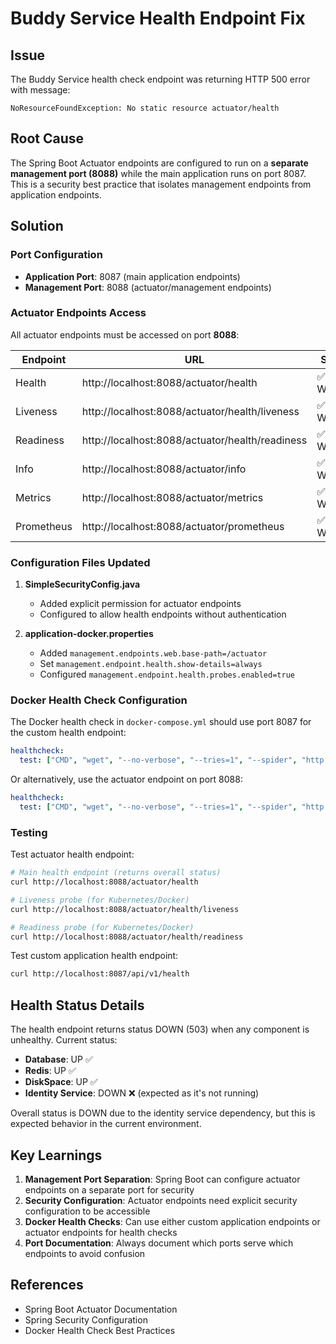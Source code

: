 # Buddy Service Health Endpoint Fix

## Issue
The Buddy Service health check endpoint was returning HTTP 500 error with message:
```
NoResourceFoundException: No static resource actuator/health
```

## Root Cause
The Spring Boot Actuator endpoints are configured to run on a **separate management port (8088)** while the main application runs on port 8087. This is a security best practice that isolates management endpoints from application endpoints.

## Solution

### Port Configuration
- **Application Port**: 8087 (main application endpoints)
- **Management Port**: 8088 (actuator/management endpoints)

### Actuator Endpoints Access
All actuator endpoints must be accessed on port **8088**:

| Endpoint | URL | Status | Authentication |
|----------|-----|--------|----------------|
| Health | http://localhost:8088/actuator/health | ✅ Working | Not required |
| Liveness | http://localhost:8088/actuator/health/liveness | ✅ Working | Not required |
| Readiness | http://localhost:8088/actuator/health/readiness | ✅ Working | Not required |
| Info | http://localhost:8088/actuator/info | ✅ Working | Required |
| Metrics | http://localhost:8088/actuator/metrics | ✅ Working | Required |
| Prometheus | http://localhost:8088/actuator/prometheus | ✅ Working | Required |

### Configuration Files Updated

1. **SimpleSecurityConfig.java**
   - Added explicit permission for actuator endpoints
   - Configured to allow health endpoints without authentication

2. **application-docker.properties**
   - Added `management.endpoints.web.base-path=/actuator`
   - Set `management.endpoint.health.show-details=always`
   - Configured `management.endpoint.health.probes.enabled=true`

### Docker Health Check Configuration
The Docker health check in `docker-compose.yml` should use port 8087 for the custom health endpoint:
```yaml
healthcheck:
  test: ["CMD", "wget", "--no-verbose", "--tries=1", "--spider", "http://localhost:8087/api/v1/health"]
```

Or alternatively, use the actuator endpoint on port 8088:
```yaml
healthcheck:
  test: ["CMD", "wget", "--no-verbose", "--tries=1", "--spider", "http://localhost:8088/actuator/health/liveness"]
```

### Testing

Test actuator health endpoint:
```bash
# Main health endpoint (returns overall status)
curl http://localhost:8088/actuator/health

# Liveness probe (for Kubernetes/Docker)
curl http://localhost:8088/actuator/health/liveness

# Readiness probe (for Kubernetes/Docker)
curl http://localhost:8088/actuator/health/readiness
```

Test custom application health endpoint:
```bash
curl http://localhost:8087/api/v1/health
```

## Health Status Details

The health endpoint returns status DOWN (503) when any component is unhealthy. Current status:
- **Database**: UP ✅
- **Redis**: UP ✅
- **DiskSpace**: UP ✅
- **Identity Service**: DOWN ❌ (expected as it's not running)

Overall status is DOWN due to the identity service dependency, but this is expected behavior in the current environment.

## Key Learnings

1. **Management Port Separation**: Spring Boot can configure actuator endpoints on a separate port for security
2. **Security Configuration**: Actuator endpoints need explicit security configuration to be accessible
3. **Docker Health Checks**: Can use either custom application endpoints or actuator endpoints for health checks
4. **Port Documentation**: Always document which ports serve which endpoints to avoid confusion

## References
- Spring Boot Actuator Documentation
- Spring Security Configuration
- Docker Health Check Best Practices